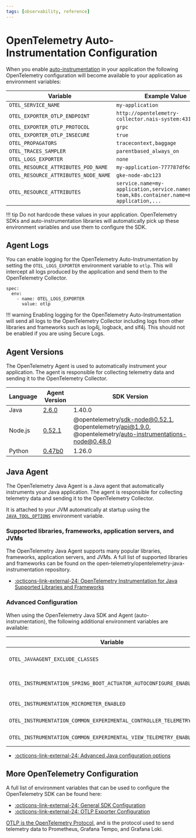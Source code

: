 ```yaml
---
tags: [observability, reference]
---
```


# OpenTelemetry Auto-Instrumentation Configuration

When you enable [auto-instrumentation](../how-to/auto-instrumentation.md) in your application the following OpenTelemetry configuration will become available to your application as environment variables:

| Variable                             | Example Value                                                                                 |
| ------------------------------------ | --------------------------------------------------------------------------------------------- |
| `OTEL_SERVICE_NAME`                  | `my-application`                                                                              |
| `OTEL_EXPORTER_OTLP_ENDPOINT`        | `http://opentelemetry-collector.nais-system:4317`                                             |
| `OTEL_EXPORTER_OTLP_PROTOCOL`        | `grpc`                                                                                        |
| `OTEL_EXPORTER_OTLP_INSECURE`        | `true`                                                                                        |
| `OTEL_PROPAGATORS`                   | `tracecontext,baggage`                                                                        |
| `OTEL_TRACES_SAMPLER`                | `parentbased_always_on`                                                                       |
| `OTEL_LOGS_EXPORTER`                 | `none`                                                                                        |
| `OTEL_RESOURCE_ATTRIBUTES_POD_NAME`  | `my-application-777787df6d-pw9mq`                                                             |
| `OTEL_RESOURCE_ATTRIBUTES_NODE_NAME` | `gke-node-abc123`                                                                             |
| `OTEL_RESOURCE_ATTRIBUTES`           | `service.name=my-application,service.namespace=my-team,k8s.container.name=my-application,...` |

!!! tip
    Do not hardcode these values in your application. OpenTelemetry SDKs and auto-instrumentation libraries will automatically pick up these environment variables and use them to configure the SDK.

## Agent Logs

You can enable logging for the OpenTelemetry Auto-Instrumentation by setting the `OTEL_LOGS_EXPORTER` environment variable to `otlp`. This will intercept all logs produced by the application and send them to the OpenTelemetry Collector.

```shell
spec:
  env:
    - name: OTEL_LOGS_EXPORTER
      value: otlp
```

!!! warning
    Enabling logging for the OpenTelemetry Auto-Instrumentation will send all logs to the OpenTelemetry Collector including logs from other libraries and frameworks such as log4j, logback, and slf4j. This should not be enabled if you are using Secure Logs.

## Agent Versions

The OpenTelemetry Agent is used to automatically instrument your application. The agent is responsible for collecting telemetry data and sending it to the OpenTelemetry Collector.

| Language | Agent Version          | SDK Version                                                                                                |
| -------- | ---------------------- | ---------------------------------------------------------------------------------------------------------- |
| Java     | [2.6.0][java-agent]    | 1.40.0                                                                                                     |
| Node.js  | [0.52.1][nodejs-agent] | @opentelemetry/sdk-node@0.52.1, @opentelemetry/api@1.9.0, @opentelemetry/auto-instrumentations-node@0.48.0 |
| Python   | [0.47b0][python-agent] | 1.26.0                                                                                                     |

[java-agent]: https://github.com/open-telemetry/opentelemetry-java-instrumentation/releases/tag/v2.6.0
[nodejs-agent]: https://github.com/open-telemetry/opentelemetry-js/releases/tag/experimental%2Fv0.52.1
[python-agent]: https://github.com/open-telemetry/opentelemetry-python/releases/tag/v1.26.0


## Java Agent

The OpenTelemetry Java Agent is a Java agent that automatically instruments your Java application. The agent is responsible for collecting telemetry data and sending it to the OpenTelemetry Collector.

It is attached to your JVM automatically at startup using the [`JAVA_TOOL_OPTIONS`](https://docs.oracle.com/javase/8/docs/technotes/guides/troubleshoot/envvars002.html) environment variable.

### Supported libraries, frameworks, application servers, and JVMs

The OpenTelemetry Java Agent supports many popular libraries, frameworks, application servers, and JVMs. A full list of supported libraries and frameworks can be found on the open-telemetry/opentelemetry-java-instrumentation repository.

* [:octicons-link-external-24: OpenTelemetry Instrumentation for Java Supported Libraries and Frameworks](https://github.com/open-telemetry/opentelemetry-java-instrumentation/blob/main/docs/supported-libraries.md)

### Advanced Configuration

When using the OpenTelemetry Java SDK and Agent (auto-instrumentation), the following additional environment variables are available:

| Variable                                                                | Description                                                                                       | Example Value                      |
| ----------------------------------------------------------------------- | ------------------------------------------------------------------------------------------------- | ---------------------------------- |
| `OTEL_JAVAAGENT_EXCLUDE_CLASSES`                                        | Suppresses all instrumentation for specific classes, format is "my.package.MyClass,my.package2.*" | `my.package.MyClass,my.package2.*` |
| `OTEL_INSTRUMENTATION_SPRING_BOOT_ACTUATOR_AUTOCONFIGURE_ENABLED`       | Enables or disables the Spring Boot Actuator auto-configuration instrumentation                   | `false`                            |
| `OTEL_INSTRUMENTATION_MICROMETER_ENABLED`                               | Enables or disables the Micrometer instrumentation                                                | `false`                            |
| `OTEL_INSTRUMENTATION_COMMON_EXPERIMENTAL_CONTROLLER_TELEMETRY_ENABLED` | Enables or disables controller span instrumentation                                               | `false`                            |
| `OTEL_INSTRUMENTATION_COMMON_EXPERIMENTAL_VIEW_TELEMETRY_ENABLED`       | Enables or disables view span instrumentation                                                     | `false`                            |

* [:octicons-link-external-24: Advanced Java configuration options](https://github.com/open-telemetry/opentelemetry-java-instrumentation/blob/main/docs/advanced-configuration-options.md)

## More OpenTelemetry Configuration

A full list of environment variables that can be used to configure the OpenTelemetry SDK can be found here:

* [:octicons-link-external-24: General SDK Configuration](https://opentelemetry.io/docs/specs/otel/configuration/sdk-environment-variables/#general-sdk-configuration)
* [:octicons-link-external-24: OTLP Exporter Configuration](https://opentelemetry.io/docs/languages/sdk-configuration/otlp-exporter/)

[OTLP is the OpenTelemetry Protocol](https://opentelemetry.io/docs/specs/otel/protocol/exporter/), and is the protocol used to send telemetry data to Prometheus, Grafana Tempo, and Grafana Loki.
